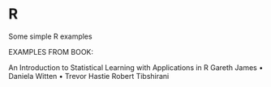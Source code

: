 # R
Some simple R examples

EXAMPLES FROM BOOK:

An Introduction to Statistical Learning with Applications in R
Gareth James • Daniela Witten • Trevor Hastie
Robert Tibshirani
